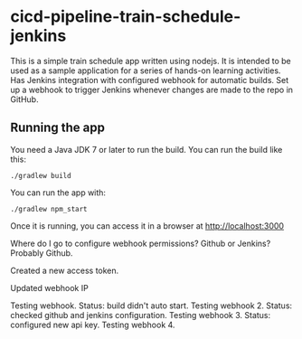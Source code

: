 # cicd-pipeline-train-schedule-jenkins

This is a simple train schedule app written using nodejs. It is intended to be used as a sample application for a series of hands-on learning activities. Has Jenkins integration with configured webhook for automatic builds. Set up a webhook to trigger Jenkins whenever changes are made to the repo in GitHub.


## Running the app

You need a Java JDK 7 or later to run the build. You can run the build like this:

    ./gradlew build

You can run the app with:

    ./gradlew npm_start

Once it is running, you can access it in a browser at [http://localhost:3000](http://localhost:3000)

Where do I go to configure webhook permissions? Github or Jenkins? Probably Github. 

Created a new access token. 

Updated webhook IP 

Testing webhook. Status: build didn't auto start.
Testing webhook 2. Status: checked github and jenkins configuration. 
Testing webhook 3. Status: configured new api key. 
Testing webhook 4. 
